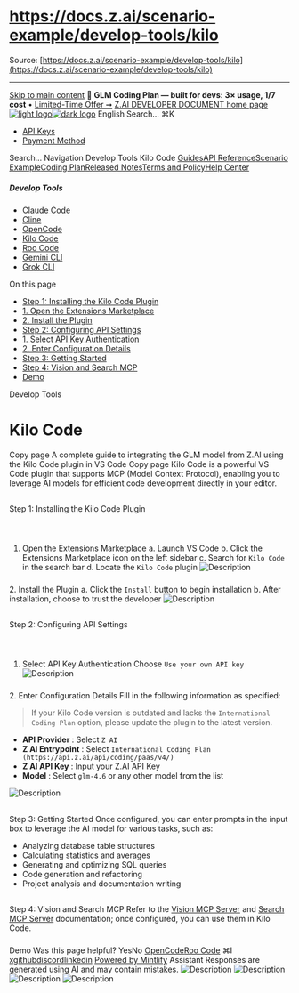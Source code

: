 # https://docs.z.ai/scenario-example/develop-tools/kilo

Source: [https://docs.z.ai/scenario-example/develop-tools/kilo](https://docs.z.ai/scenario-example/develop-tools/kilo)

---

[Skip to main content](https://docs.z.ai/scenario-example/develop-tools/kilo#content-area)
🚀 **GLM Coding Plan — built for devs: 3× usage, 1/7 cost** • [Limited-Time Offer ➞](https://z.ai/subscribe?utm_campaign=Platform_Ops&_channel_track_key=DaprgHIc)
[Z.AI DEVELOPER DOCUMENT home page![light logo](https://mintcdn.com/zhipu-32152247/B_E8wI-eiNa1QlPV/logo/dark.svg?fit=max&auto=format&n=B_E8wI-eiNa1QlPV&q=85&s=75deefa9dea5bdbc84d4da68885c267f)![dark logo](https://mintcdn.com/zhipu-32152247/B_E8wI-eiNa1QlPV/logo/light.svg?fit=max&auto=format&n=B_E8wI-eiNa1QlPV&q=85&s=c1ecf1af358fa8eeab8c06052337f8f6)](https://z.ai/model-api)
English
Search...
⌘K
  * [API Keys](https://z.ai/manage-apikey/apikey-list)
  * [Payment Method](https://z.ai/manage-apikey/billing)


Search...
Navigation
Develop Tools
Kilo Code
[Guides](https://docs.z.ai/guides/overview/quick-start)[API Reference](https://docs.z.ai/api-reference/introduction)[Scenario Example](https://docs.z.ai/scenario-example/develop-tools/claude)[Coding Plan](https://docs.z.ai/devpack/overview)[Released Notes](https://docs.z.ai/release-notes/new-released)[Terms and Policy](https://docs.z.ai/legal-agreement/privacy-policy)[Help Center](https://docs.z.ai/help/faq)
##### Develop Tools
  * [Claude Code](https://docs.z.ai/scenario-example/develop-tools/claude)
  * [Cline](https://docs.z.ai/scenario-example/develop-tools/cline)
  * [OpenCode](https://docs.z.ai/scenario-example/develop-tools/opencode)
  * [Kilo Code](https://docs.z.ai/scenario-example/develop-tools/kilo)
  * [Roo Code](https://docs.z.ai/scenario-example/develop-tools/roo)
  * [Gemini CLI](https://docs.z.ai/scenario-example/develop-tools/gemini)
  * [Grok CLI](https://docs.z.ai/scenario-example/develop-tools/gork)


On this page
  * [Step 1: Installing the Kilo Code Plugin](https://docs.z.ai/scenario-example/develop-tools/kilo#step-1%3A-installing-the-kilo-code-plugin)
  * [1. Open the Extensions Marketplace](https://docs.z.ai/scenario-example/develop-tools/kilo#1-open-the-extensions-marketplace)
  * [2. Install the Plugin](https://docs.z.ai/scenario-example/develop-tools/kilo#2-install-the-plugin)
  * [Step 2: Configuring API Settings](https://docs.z.ai/scenario-example/develop-tools/kilo#step-2%3A-configuring-api-settings)
  * [1. Select API Key Authentication](https://docs.z.ai/scenario-example/develop-tools/kilo#1-select-api-key-authentication)
  * [2. Enter Configuration Details](https://docs.z.ai/scenario-example/develop-tools/kilo#2-enter-configuration-details)
  * [Step 3: Getting Started](https://docs.z.ai/scenario-example/develop-tools/kilo#step-3%3A-getting-started)
  * [Step 4: Vision and Search MCP](https://docs.z.ai/scenario-example/develop-tools/kilo#step-4%3A-vision-and-search-mcp)
  * [Demo](https://docs.z.ai/scenario-example/develop-tools/kilo#demo)


Develop Tools
# Kilo Code
Copy page
A complete guide to integrating the GLM model from Z.AI using the Kilo Code plugin in VS Code
Copy page
Kilo Code is a powerful VS Code plugin that supports MCP (Model Context Protocol), enabling you to leverage AI models for efficient code development directly in your editor.
## 
[​](https://docs.z.ai/scenario-example/develop-tools/kilo#step-1%3A-installing-the-kilo-code-plugin)
Step 1: Installing the Kilo Code Plugin
### 
[​](https://docs.z.ai/scenario-example/develop-tools/kilo#1-open-the-extensions-marketplace)
1. Open the Extensions Marketplace
a. Launch VS Code b. Click the Extensions Marketplace icon on the left sidebar c. Search for `Kilo Code` in the search bar d. Locate the `Kilo Code` plugin ![Description](https://cdn.bigmodel.cn/markdown/1753687809443k1.jpg?attname=k1.jpg)
### 
[​](https://docs.z.ai/scenario-example/develop-tools/kilo#2-install-the-plugin)
2. Install the Plugin
a. Click the `Install` button to begin installation b. After installation, choose to trust the developer ![Description](https://cdn.bigmodel.cn/markdown/1753687816703k2.jpg?attname=k2.jpg)
## 
[​](https://docs.z.ai/scenario-example/develop-tools/kilo#step-2%3A-configuring-api-settings)
Step 2: Configuring API Settings
### 
[​](https://docs.z.ai/scenario-example/develop-tools/kilo#1-select-api-key-authentication)
1. Select API Key Authentication
Choose `Use your own API key` ![Description](https://cdn.bigmodel.cn/markdown/1753687824352k3.jpg?attname=k3.jpg)
### 
[​](https://docs.z.ai/scenario-example/develop-tools/kilo#2-enter-configuration-details)
2. Enter Configuration Details
Fill in the following information as specified:
> If your Kilo Code version is outdated and lacks the `International Coding Plan` option, please update the plugin to the latest version.
  * **API Provider** : Select `Z AI`
  * **Z AI Entrypoint** : Select `International Coding Plan (https://api.z.ai/api/coding/paas/v4/)`
  * **Z AI API Key** : Input your Z.AI API Key
  * **Model** : Select `glm-4.6` or any other model from the list

![Description](https://cdn.bigmodel.cn/markdown/1760943118846image.png?attname=image.png)
## 
[​](https://docs.z.ai/scenario-example/develop-tools/kilo#step-3%3A-getting-started)
Step 3: Getting Started
Once configured, you can enter prompts in the input box to leverage the AI model for various tasks, such as:
  * Analyzing database table structures
  * Calculating statistics and averages
  * Generating and optimizing SQL queries
  * Code generation and refactoring
  * Project analysis and documentation writing


## 
[​](https://docs.z.ai/scenario-example/develop-tools/kilo#step-4%3A-vision-and-search-mcp)
Step 4: Vision and Search MCP
Refer to the [Vision MCP Server](https://docs.z.ai/devpack/mcp/vision-mcp-server) and [Search MCP Server](https://docs.z.ai/devpack/mcp/search-mcp-server) documentation; once configured, you can use them in Kilo Code.
### 
[​](https://docs.z.ai/scenario-example/develop-tools/kilo#demo)
Demo
Was this page helpful?
YesNo
[OpenCode](https://docs.z.ai/scenario-example/develop-tools/opencode)[Roo Code](https://docs.z.ai/scenario-example/develop-tools/roo)
⌘I
[x](https://x.com/Zai_org)[github](https://github.com/zai-org)[discord](https://discord.gg/QR7SARHRxK)[linkedin](https://www.linkedin.com/company/zdotai/)
[Powered by Mintlify](https://mintlify.com?utm_campaign=poweredBy&utm_medium=referral&utm_source=zhipu-32152247)
Assistant
Responses are generated using AI and may contain mistakes.
![Description](https://cdn.bigmodel.cn/markdown/1753687809443k1.jpg?attname=k1.jpg)
![Description](https://cdn.bigmodel.cn/markdown/1753687816703k2.jpg?attname=k2.jpg)
![Description](https://cdn.bigmodel.cn/markdown/1753687824352k3.jpg?attname=k3.jpg)
![Description](https://cdn.bigmodel.cn/markdown/1760943118846image.png?attname=image.png)
